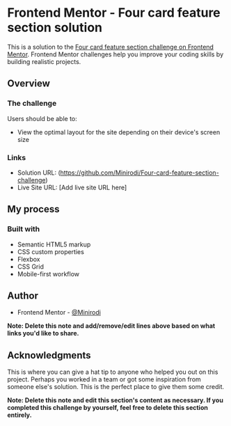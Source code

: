 # Frontend Mentor - Four card feature section solution

This is a solution to the [Four card feature section challenge on Frontend Mentor](https://www.frontendmentor.io/challenges/four-card-feature-section-weK1eFYK). Frontend Mentor challenges help you improve your coding skills by building realistic projects. 

## Overview

### The challenge

Users should be able to:

- View the optimal layout for the site depending on their device's screen size

### Links

- Solution URL: (https://github.com/Minirodi/Four-card-feature-section-challenge)
- Live Site URL: [Add live site URL here]

## My process

### Built with

- Semantic HTML5 markup
- CSS custom properties
- Flexbox
- CSS Grid
- Mobile-first workflow


## Author


- Frontend Mentor - [@Minirodi](https://www.frontendmentor.io/profile/Minirodi)


**Note: Delete this note and add/remove/edit lines above based on what links you'd like to share.**

## Acknowledgments

This is where you can give a hat tip to anyone who helped you out on this project. Perhaps you worked in a team or got some inspiration from someone else's solution. This is the perfect place to give them some credit.

**Note: Delete this note and edit this section's content as necessary. If you completed this challenge by yourself, feel free to delete this section entirely.**
